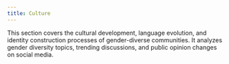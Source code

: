 ```yaml
---
title: Culture
---
```


This section covers the cultural development, language evolution, and identity construction processes of gender-diverse communities. It analyzes gender diversity topics, trending discussions, and public opinion changes on social media.
